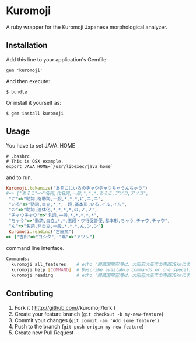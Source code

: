 # Kuromoji

A ruby wrapper for the Kuromoji Japanese morphological analyzer.

## Installation

Add this line to your application's Gemfile:

    gem 'kuromoji'

And then execute:

    $ bundle

Or install it yourself as:

    $ gem install kuromoji

## Usage

You have to set JAVA_HOME

```
# .bashrc
# This is OSX example.
export JAVA_HOME=`/usr/libexec/java_home`
```

and to run.

```ruby
Kuromoji.tokenize("あそこにいるのチャウチャウちゃうんちゃう")
#=> {"あそこ"=>"名詞,代名詞,一般,*,*,*,あそこ,アソコ,アソコ",
 "に"=>"助詞,格助詞,一般,*,*,*,に,ニ,ニ",
 "いる"=>"動詞,自立,*,*,一段,基本形,いる,イル,イル",
 "の"=>"助詞,連体化,*,*,*,*,の,ノ,ノ",
 "チャウチャウ"=>"名詞,一般,*,*,*,*,*",
 "ちゃう"=>"動詞,自立,*,*,五段・ワ行促音便,基本形,ちゃう,チャウ,チャウ",
 "ん"=>"名詞,非自立,一般,*,*,*,ん,ン,ン"}
 Kuromoji.reading("吉田篤")
=> {"吉田"=>"ヨシダ", "篤"=>"アツシ"}
```

command line interface.

```bash
Commands:
  kuromoji all_features    # echo '関西国際空港は、大阪府大阪市の南西38kmにまたがる会社管理空港である' | kuromoji -a
  kuromoji help [COMMAND]  # Describe available commands or one specific command
  kuromoji reading         # echo '関西国際空港は、大阪府大阪市の南西38kmにまたがる会社管理空港である' | kuromoji -r
```


## Contributing

1. Fork it ( http://github.com/<my-github-username>/kuromoji/fork )
2. Create your feature branch (`git checkout -b my-new-feature`)
3. Commit your changes (`git commit -am 'Add some feature'`)
4. Push to the branch (`git push origin my-new-feature`)
5. Create new Pull Request
